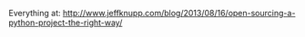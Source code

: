 Everything at: http://www.jeffknupp.com/blog/2013/08/16/open-sourcing-a-python-project-the-right-way/

